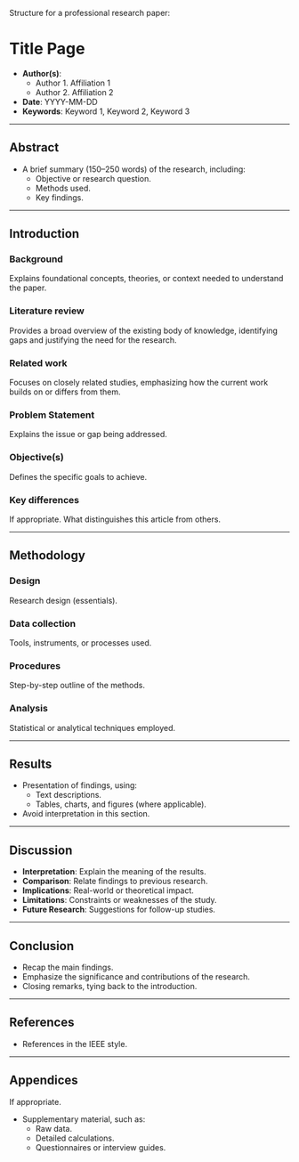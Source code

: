 Structure for a professional research paper:

# **Title Page**

- **Author(s)**:
    - Author 1. Affiliation 1
    - Author 2. Affiliation 2
- **Date**: YYYY-MM-DD
- **Keywords**: Keyword 1, Keyword 2, Keyword 3

---
## **Abstract**
- A brief summary (150–250 words) of the research, including:
  - Objective or research question.
  - Methods used.
  - Key findings.

---
## **Introduction**

### Background

Explains foundational concepts, theories, or context needed to understand the paper.

### Literature review

Provides a broad overview of the existing body of knowledge, identifying gaps and justifying the need for the research.

### Related work

Focuses on closely related studies, emphasizing how the current work builds on or differs from them.

### Problem Statement

Explains the issue or gap being addressed.

### Objective(s)

Defines the specific goals to achieve.

### Key differences

If appropriate. What distinguishes this article from others.

---
## **Methodology**

### Design

Research design (essentials).

### Data collection

Tools, instruments, or processes used.

### Procedures

Step-by-step outline of the methods.

### Analysis

Statistical or analytical techniques employed.

---
## **Results**
- Presentation of findings, using:
  - Text descriptions.
  - Tables, charts, and figures (where applicable).
- Avoid interpretation in this section.

---
## **Discussion**
- **Interpretation**: Explain the meaning of the results.
- **Comparison**: Relate findings to previous research.
- **Implications**: Real-world or theoretical impact.
- **Limitations**: Constraints or weaknesses of the study.
- **Future Research**: Suggestions for follow-up studies.

---
## **Conclusion**
- Recap the main findings.
- Emphasize the significance and contributions of the research.
- Closing remarks, tying back to the introduction.

---
## **References**
- References in the IEEE style.

---
## **Appendices**

If appropriate.

- Supplementary material, such as:
  - Raw data.
  - Detailed calculations.
  - Questionnaires or interview guides.